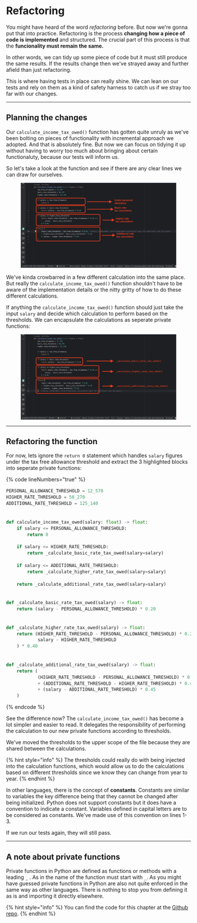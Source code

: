# Refactoring

You might have heard of the word _refactoring_ before. But now we're gonna put that into practice. Refactoring is the process **changing how a piece of code is implemented** and structured. The crucial part of this process is that the **funcionality must remain the same.**&#x20;

In other words, we can tidy up some piece of code but it must still produce the same results. If the results change then we've strayed away and further afield than just refactoring.

This is where having tests in place can really shine. We can lean on our tests and rely on them as a kind of safety harness to catch us if we stray too far with our changes.

***

## Planning the changes

Our `calculate_income_tax_owed()` function has gotten quite unruly as we've been bolting on pieces of functionality with incremental approach we adopted. And that is absolutely fine. But now we can focus on tidying it up without having to worry too much about bringing about certain functionaluty, because our tests will inform us.

So let's take a look at the function and see if there are any clear lines we can draw for ourselves.

<figure><img src="../.gitbook/assets/Screenshot 2024-04-25 at 20.45.45.png" alt=""><figcaption></figcaption></figure>

We've kinda crowbarred in a few different calculation into the same place. But really the `calculate_income_tax_owed()` function shouldn't have to be aware of the implementation details or the nitty gritty of how to do these different calculations.

If anything the `calculate_income_tax_owed()` function should just take the input `salary` and decide which calculation to perform based on the thresholds. We can encapsulate the calculations as seperate private functions:

<figure><img src="../.gitbook/assets/Screenshot 2024-04-25 at 20.58.02.png" alt=""><figcaption></figcaption></figure>

***

## Refactoring the function&#x20;

For now, lets ignore the `return 0` statement which handles `salary` figures under the tax free allowance threshold and extract the 3 highlighted blocks into seperate private functions:

{% code lineNumbers="true" %}
```python
PERSONAL_ALLOWANCE_THRESHOLD = 12_570
HIGHER_RATE_THRESHOLD = 50_270
ADDITIONAL_RATE_THRESHOLD = 125_140


def calculate_income_tax_owed(salary: float) -> float:
    if salary <= PERSONAL_ALLOWANCE_THRESHOLD:
        return 0

    if salary <= HIGHER_RATE_THRESHOLD:
        return _calculate_basic_rate_tax_owed(salary=salary)

    if salary <= ADDITIONAL_RATE_THRESHOLD:
        return _calculate_higher_rate_tax_owed(salary=salary)

    return _calculate_additional_rate_tax_owed(salary=salary)


def _calculate_basic_rate_tax_owed(salary) -> float:
    return (salary - PERSONAL_ALLOWANCE_THRESHOLD) * 0.20


def _calculate_higher_rate_tax_owed(salary) -> float:
    return (HIGHER_RATE_THRESHOLD - PERSONAL_ALLOWANCE_THRESHOLD) * 0.20 + (
            salary - HIGHER_RATE_THRESHOLD
    ) * 0.40


def _calculate_additional_rate_tax_owed(salary) -> float:
    return (
            (HIGHER_RATE_THRESHOLD - PERSONAL_ALLOWANCE_THRESHOLD) * 0.20
            + (ADDITIONAL_RATE_THRESHOLD - HIGHER_RATE_THRESHOLD) * 0.40
            + (salary - ADDITIONAL_RATE_THRESHOLD) * 0.45
    )

```
{% endcode %}

See the difference now? The `calculate_income_tax_owed()` has become a lot simpler and easier to read. It delegates the responsibility of performing the calculation to our new private functions according to thresholds.&#x20;

We've moved the thresholds to the upper scope of the file because they are shared between the calculations.

{% hint style="info" %}
The thresholds could really do with being injected into the calculation functions, which would allow us to do the calculations based on different thresholds since we know they can change from year to year.
{% endhint %}

In other languages, there is the concept of **constants**. Constants are similar to variables the key difference being that they cannot be changed after being initialized. Python does not support constants but it does have a convention to indicate a constant. Variables defined in capital letters are to be considered as constants. We've made use of this convention on lines 1-3.

If we run our tests again, they will still pass.

***

## A note about private functions

Private functions in Python are defined as functions or methods with a leading `_` . As in the name of the function must start with `_`. As you might have guessed private functions in Python are also not quite enforced in the same way as other languages. There is nothing to stop you from defining it as is and importing it directly elsewhere.

{% hint style="info" %}
You can find the code for this chapter at the [Github repo](https://github.com/A-Ashiq/learning-python-with-tdd-building-an-application-part-seven/).
{% endhint %}
